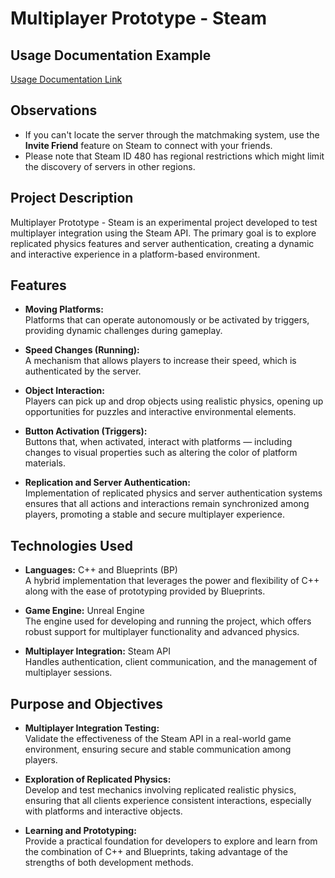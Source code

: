 # Multiplayer Prototype - Steam

## Usage Documentation Example

[Usage Documentation Link](https://www.notion.so/Multiplayer-Prototype-Exemplo-de-Documenta-o-de-Uso-1ceb9e574bc580cd8c6ed045744d10e5)

## Observations

- If you can't locate the server through the matchmaking system, use the **Invite Friend** feature on Steam to connect with your friends.
- Please note that Steam ID 480 has regional restrictions which might limit the discovery of servers in other regions.

## Project Description

Multiplayer Prototype - Steam is an experimental project developed to test multiplayer integration using the Steam API. The primary goal is to explore replicated physics features and server authentication, creating a dynamic and interactive experience in a platform-based environment.

## Features

- **Moving Platforms:**  
  Platforms that can operate autonomously or be activated by triggers, providing dynamic challenges during gameplay.

- **Speed Changes (Running):**  
  A mechanism that allows players to increase their speed, which is authenticated by the server.

- **Object Interaction:**  
  Players can pick up and drop objects using realistic physics, opening up opportunities for puzzles and interactive environmental elements.

- **Button Activation (Triggers):**  
  Buttons that, when activated, interact with platforms — including changes to visual properties such as altering the color of platform materials.

- **Replication and Server Authentication:**  
  Implementation of replicated physics and server authentication systems ensures that all actions and interactions remain synchronized among players, promoting a stable and secure multiplayer experience.

## Technologies Used

- **Languages:** C++ and Blueprints (BP)  
  A hybrid implementation that leverages the power and flexibility of C++ along with the ease of prototyping provided by Blueprints.

- **Game Engine:** Unreal Engine  
  The engine used for developing and running the project, which offers robust support for multiplayer functionality and advanced physics.

- **Multiplayer Integration:** Steam API  
  Handles authentication, client communication, and the management of multiplayer sessions.

## Purpose and Objectives

- **Multiplayer Integration Testing:**  
  Validate the effectiveness of the Steam API in a real-world game environment, ensuring secure and stable communication among players.

- **Exploration of Replicated Physics:**  
  Develop and test mechanics involving replicated realistic physics, ensuring that all clients experience consistent interactions, especially with platforms and interactive objects.

- **Learning and Prototyping:**  
  Provide a practical foundation for developers to explore and learn from the combination of C++ and Blueprints, taking advantage of the strengths of both development methods.
